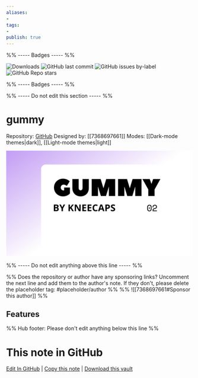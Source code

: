 ```yaml
---
aliases:
- 
tags: 
- 
publish: true
---
```


%% ----- Badges ----- %%

![Downloads](https://img.shields.io/badge/downloads-2574-573E7A?style=for-the-badge&logo=)
![GitHub last commit](https://img.shields.io/github/last-commit/7368697661/gummy?color=573E7A&label=last%20update&logo=github&style=for-the-badge)
![GitHub issues by-label](https://img.shields.io/github/issues/7368697661/gummy/help%20wanted?color=573E7A&logo=github&style=for-the-badge) 
![GitHub Repo stars](https://img.shields.io/github/stars/7368697661/gummy?color=573E7A&logo=github&style=for-the-badge)

%% ----- Badges ----- %%

%% ----- Do not edit this section ----- %%

# gummy

Repository: [GitHub](https://github.com/7368697661/gummy)
Designed by: [[7368697661]]
Modes: [[Dark-mode themes|dark]], [[Light-mode themes|light]]



![screenshot](https://github.com/7368697661/gummy/raw/HEAD/preview_thumb.png)

%% ----- Do not edit anything above this line ----- %% 

%% Does the repository or author have any sponsoring links? Uncomment the next line and add them to the author's note. If they don't, please delete the placeholder tag: #placeholder/author %%
%% ![[7368697661#Sponsor this author]] %%


## Features



%% Hub footer: Please don't edit anything below this line %%

# This note in GitHub

<span class="git-footer">[Edit In GitHub](https://github.dev/obsidian-community/obsidian-hub/blob/main/02%20-%20Community%20Expansions/02.05%20All%20Community%20Expansions/Themes/gummy.md "git-hub-edit-note") | [Copy this note](https://raw.githubusercontent.com/obsidian-community/obsidian-hub/main/02%20-%20Community%20Expansions/02.05%20All%20Community%20Expansions/Themes/gummy.md "git-hub-copy-note") | [Download this vault](https://github.com/obsidian-community/obsidian-hub/archive/refs/heads/main.zip "git-hub-download-vault") </span>
